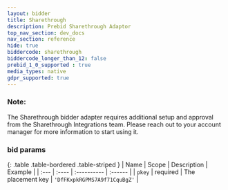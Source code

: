 ```yaml
---
layout: bidder
title: Sharethrough
description: Prebid Sharethrough Adaptor
top_nav_section: dev_docs
nav_section: reference
hide: true
biddercode: sharethrough
biddercode_longer_than_12: false
prebid_1_0_supported : true
media_types: native
gdpr_supported: true
---
```


### Note:
The Sharethrough bidder adapter requires additional setup and approval from the Sharethrough Integrations team. Please reach out to your account manager for more information to start using it.

### bid params

{: .table .table-bordered .table-striped }
| Name | Scope | Description | Example |
| :--- | :---- | :---------- | :------ |
| `pkey` | required | The placement key | `'DfFKxpkRGPMS7A9f71CquBgZ'` |
